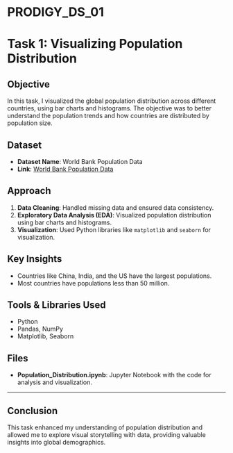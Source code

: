 # PRODIGY_DS_01
# Task 1: Visualizing Population Distribution

## Objective
In this task, I visualized the global population distribution across different countries, using bar charts and histograms. The objective was to better understand the population trends and how countries are distributed by population size.

## Dataset
- **Dataset Name**: World Bank Population Data
- **Link**: [World Bank Population Data](https://data.worldbank.org/indicator/SP.POP.TOTL)

## Approach
1. **Data Cleaning**: Handled missing data and ensured data consistency.
2. **Exploratory Data Analysis (EDA)**: Visualized population distribution using bar charts and histograms.
3. **Visualization**: Used Python libraries like `matplotlib` and `seaborn` for visualization.

## Key Insights
- Countries like China, India, and the US have the largest populations.
- Most countries have populations less than 50 million.

## Tools & Libraries Used
- Python
- Pandas, NumPy
- Matplotlib, Seaborn

## Files
- **Population_Distribution.ipynb**: Jupyter Notebook with the code for analysis and visualization.

---

## Conclusion
This task enhanced my understanding of population distribution and allowed me to explore visual storytelling with data, providing valuable insights into global demographics.
